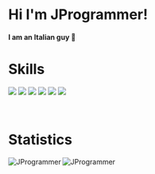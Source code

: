 # Hi I'm JProgrammer!

<h4>I am an Italian guy 🍕</h4>


# Skills

<img src="https://img.shields.io/badge/Python-d9d61a?style=for-the-badge&logo=python&logoColor=black"/> <img src="https://img.shields.io/badge/Discord.py-5165F6?style=for-the-badge&logo=discord&logoColor=white"/> <img src="https://img.shields.io/badge/tweepy-ffffff?style=for-the-badge&logo=telegram&logoColor=white"/> <img src="https://img.shields.io/badge/socket-28a617?style=for-the-badge&logo=WebAuthn&logoColor=white"/> <img src="https://img.shields.io/badge/Godot_Engine-1790a6?style=for-the-badge&logo=godot-engine&logoColor=white"/> <img src="https://img.shields.io/badge/OpenCV-1790a6?style=for-the-badge&logo=opencv&logoColor=white"/>



<br><h1>Statistics</h1>
<img align="left" src="https://github-readme-stats.vercel.app/api?username=JProgrammer-it&bg_color=30,332c50,46878f&title_color=fff&text_color=fff" alt="JProgrammer" /> <img align="center" src="https://github-readme-stats.vercel.app/api/top-langs/?username=JProgrammer-it&bg_color=30,332c50,46878f&title_color=fff&text_color=fff" alt="JProgrammer" />
